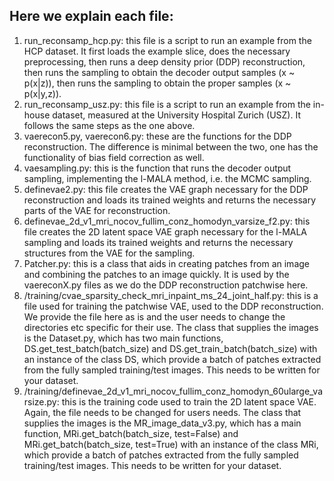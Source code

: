 ## Here we explain each file:
1. run_reconsamp_hcp.py: this file is a script to run an example from the HCP dataset. It first loads the example slice, does the necessary preprocessing, then runs a deep density prior (DDP) reconstruction, then runs the sampling to obtain the decoder output samples (x ~ p(x|z)), then runs the sampling to obtain the proper samples (x ~ p(x|y,z)).
2. run_reconsamp_usz.py: this file is a script to run an example from the in-house dataset, measured at the University Hospital Zurich (USZ). It follows the same steps as the one above.
3. vaerecon5.py, vaerecon6.py: these are the functions for the DDP reconstruction. The difference is minimal between the two, one has the functionality of bias field correction as well.
4. vaesampling.py: this is the function that runs the decoder output sampling, implementing the l-MALA method, i.e. the MCMC sampling.
5. definevae2.py: this file creates the VAE graph necessary for the DDP reconstruction and loads its trained weights and returns the necessary parts of the VAE for reconstruction.
6. definevae_2d_v1_mri_nocov_fullim_conz_homodyn_varsize_f2.py: this file creates the 2D latent space VAE graph necessary for the l-MALA sampling and loads its trained weights and returns the necessary structures from the VAE for the sampling.
7. Patcher.py: this is a class that aids in creating patches from an image and combining the patches to an image quickly. It is used by the vaereconX.py files as we do the DDP reconstruction patchwise here.
8. /training/cvae_sparsity_check_mri_inpaint_ms_24_joint_half.py: this is a file used for training the patchwise VAE, used to the DDP reconstruction. We provide the file here as is and the user needs to change the directories etc specific for their use. The class that supplies the images is the Dataset.py, which has two main functions, DS.get_test_batch(batch_size) and DS.get_train_batch(batch_size) with an instance of the class DS, which provide a batch of patches extracted from the fully sampled training/test images. This needs to be written for your dataset.
9. /training/definevae_2d_v1_mri_nocov_fullim_conz_homodyn_60ularge_varsize.py: this is the training code used to train the 2D latent space VAE. Again, the file needs to be changed for users needs. The class that supplies the images is the MR_image_data_v3.py, which has a main function, MRi.get_batch(batch_size, test=False) and MRi.get_batch(batch_size, test=True) with an instance of the class MRi, which provide a batch of patches extracted from the fully sampled training/test images. This needs to be written for your dataset.
